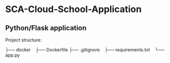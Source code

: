 # SCA-Cloud-School-Application

## Python/Flask application
Project structure:

├── docker
    ├── Dockerfile
    ├── .gitignore
    ├── requirements.txt
    └── app.py



